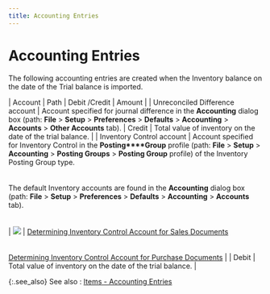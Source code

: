 ```yaml
---
title: Accounting Entries
---
```


# Accounting Entries


The following accounting entries are created when the Inventory balance  on the date of the Trial balance is imported.


| Account | Path | Debit /Credit | Amount |
| Unreconciled Difference account | Account specified for journal difference in the **Accounting**  dialog box (path: **File** > **Setup** > **Preferences**  > **Defaults** > **Accounting** > **Accounts** > **Other Accounts** tab). | Credit | Total value of inventory on the date of the trial balance. |
| Inventory Control account | Account specified for Inventory Control in the **Posting****Group** profile (path: **File**  > **Setup** > **Accounting**  > **Posting Groups** > **Posting Group** profile) of the Inventory  Posting Group type.<br/><br/><br/>The default Inventory accounts are found in the **Accounting**  dialog box (path: **File** > **Setup** > **Preferences**  > **Defaults** > **Accounting**  > **Accounts** tab).<br/><br/><br/>| ![]({{site.utl_baseurl}}/img/lens.gif) | [Determining  Inventory Control Account for Sales Documents]({{site.sp_chm}}/misc/determining_inventory_control_account_for_sales_documents.html)<br/><br/><br/>[Determining  Inventory Control Account for Purchase Documents]({{site.pp_chm}}/misc/determining_inventory_control_account_for_purchase_documents.html) | | Debit | Total value of inventory on the date of the trial balance. |



{:.see_also}
See also
: [Items  - Accounting Entries]({{site.utl_baseurl}}/db-utils/data-import/wizard/accounting-entries/items/items_accounting_entries_utility_content.html)

